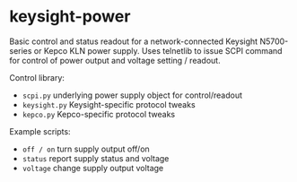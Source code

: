 # keysight-power

Basic control and status readout for a network-connected Keysight
N5700-series or Kepco KLN power supply.  Uses telnetlib to issue 
SCPI command for control of power output and voltage setting / readout.

Control library:
* `scpi.py` underlying power supply object for control/readout
* `keysight.py` Keysight-specific protocol tweaks
* `kepco.py` Kepco-specific protocol tweaks

Example scripts:
* `off / on` turn supply output off/on
* `status` report supply status and voltage
* `voltage` change supply output voltage

